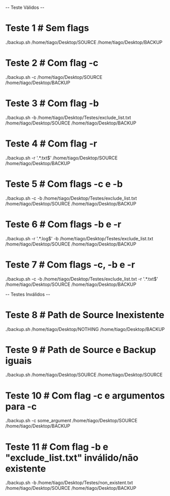 -- Teste Válidos --
# Teste 1 # Sem flags
./backup.sh /home/tiago/Desktop/SOURCE /home/tiago/Desktop/BACKUP

# Teste 2 # Com flag -c
./backup.sh -c /home/tiago/Desktop/SOURCE /home/tiago/Desktop/BACKUP

# Teste 3 # Com flag -b
./backup.sh -b /home/tiago/Desktop/Testes/exclude_list.txt /home/tiago/Desktop/SOURCE /home/tiago/Desktop/BACKUP

# Teste 4 # Com flag -r
./backup.sh -r '.*\.txt$' /home/tiago/Desktop/SOURCE /home/tiago/Desktop/BACKUP

# Teste 5 # Com flags -c e -b
./backup.sh -c -b /home/tiago/Desktop/Testes/exclude_list.txt /home/tiago/Desktop/SOURCE /home/tiago/Desktop/BACKUP

# Teste 6 # Com flags -b e -r
./backup.sh -r '.*\.log$' -b /home/tiago/Desktop/Testes/exclude_list.txt /home/tiago/Desktop/SOURCE /home/tiago/Desktop/BACKUP

# Teste 7 # Com flags -c, -b e -r
./backup.sh -c -b /home/tiago/Desktop/Testes/exclude_list.txt -r '.*\.txt$' /home/tiago/Desktop/SOURCE /home/tiago/Desktop/BACKUP

-- Testes Inválidos --
# Teste 8 # Path de Source Inexistente
./backup.sh /home/tiago/Desktop/NOTHING /home/tiago/Desktop/BACKUP

# Teste 9 # Path de Source e Backup iguais
./backup.sh /home/tiago/Desktop/SOURCE /home/tiago/Desktop/SOURCE

# Teste 10 # Com flag -c e argumentos para -c
./backup.sh -c some_argument /home/tiago/Desktop/SOURCE /home/tiago/Desktop/BACKUP

# Teste 11 # Com flag -b e "exclude_list.txt" inválido/não existente
./backup.sh -b /home/tiago/Desktop/Testes/non_existent.txt /home/tiago/Desktop/SOURCE /home/tiago/Desktop/BACKUP
